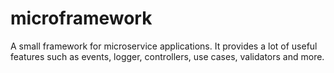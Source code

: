 # microframework
A small framework for microservice applications. It provides a lot of useful features such as events, logger, controllers, use cases, validators and more.
